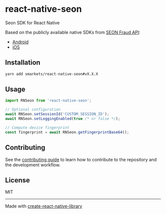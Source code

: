 # react-native-seon

Seon SDK for React Native

Based on the publicly available native SDKs from [SEON Fraud API](https://docs.seon.io/api-reference#fraud-api):

- [Android](https://github.com/seontechnologies/seon-android-sdk-public)
- [iOS](https://github.com/seontechnologies/seon-ios-sdk-public)

## Installation

```sh
yarn add smarkets/react-native-seon#vX.X.X
```

## Usage

```js
import RNSeon from 'react-native-seon';

// Optional configuration
await RNSeon.setSessionId('CUSTOM_SESSION_ID');
await RNSeon.setLoggingEnabled(true /* or false */);

// Compute device fingerprint
const fingerprint = await RNSeon.getFingerprintBase64();
```

## Contributing

See the [contributing guide](CONTRIBUTING.md) to learn how to contribute to the repository and the development workflow.

## License

MIT

---

Made with [create-react-native-library](https://github.com/callstack/react-native-builder-bob)
